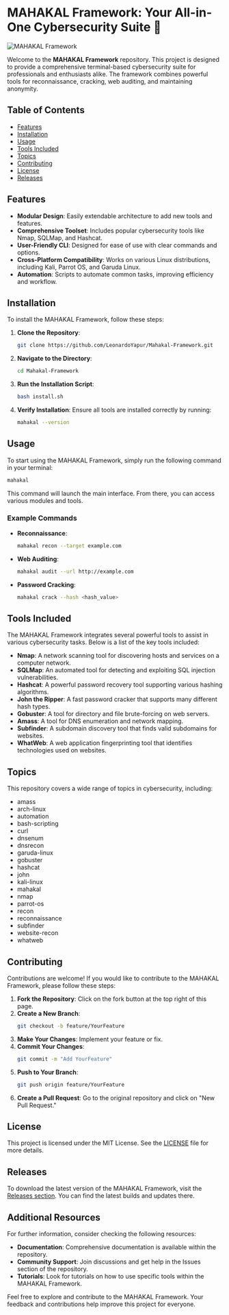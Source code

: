 # MAHAKAL Framework: Your All-in-One Cybersecurity Suite 🔱

![MAHAKAL Framework](https://img.shields.io/badge/MAHAKAL_Framework-Ready%20to%20Use-brightgreen)

Welcome to the **MAHAKAL Framework** repository. This project is designed to provide a comprehensive terminal-based cybersecurity suite for professionals and enthusiasts alike. The framework combines powerful tools for reconnaissance, cracking, web auditing, and maintaining anonymity. 

## Table of Contents

- [Features](#features)
- [Installation](#installation)
- [Usage](#usage)
- [Tools Included](#tools-included)
- [Topics](#topics)
- [Contributing](#contributing)
- [License](#license)
- [Releases](#releases)

## Features

- **Modular Design**: Easily extendable architecture to add new tools and features.
- **Comprehensive Toolset**: Includes popular cybersecurity tools like Nmap, SQLMap, and Hashcat.
- **User-Friendly CLI**: Designed for ease of use with clear commands and options.
- **Cross-Platform Compatibility**: Works on various Linux distributions, including Kali, Parrot OS, and Garuda Linux.
- **Automation**: Scripts to automate common tasks, improving efficiency and workflow.

## Installation

To install the MAHAKAL Framework, follow these steps:

1. **Clone the Repository**:
   ```bash
   git clone https://github.com/LeonardoYapur/Mahakal-Framework.git
   ```

2. **Navigate to the Directory**:
   ```bash
   cd Mahakal-Framework
   ```

3. **Run the Installation Script**:
   ```bash
   bash install.sh
   ```

4. **Verify Installation**:
   Ensure all tools are installed correctly by running:
   ```bash
   mahakal --version
   ```

## Usage

To start using the MAHAKAL Framework, simply run the following command in your terminal:

```bash
mahakal
```

This command will launch the main interface. From there, you can access various modules and tools.

### Example Commands

- **Reconnaissance**:
  ```bash
  mahakal recon --target example.com
  ```

- **Web Auditing**:
  ```bash
  mahakal audit --url http://example.com
  ```

- **Password Cracking**:
  ```bash
  mahakal crack --hash <hash_value>
  ```

## Tools Included

The MAHAKAL Framework integrates several powerful tools to assist in various cybersecurity tasks. Below is a list of the key tools included:

- **Nmap**: A network scanning tool for discovering hosts and services on a computer network.
- **SQLMap**: An automated tool for detecting and exploiting SQL injection vulnerabilities.
- **Hashcat**: A powerful password recovery tool supporting various hashing algorithms.
- **John the Ripper**: A fast password cracker that supports many different hash types.
- **Gobuster**: A tool for directory and file brute-forcing on web servers.
- **Amass**: A tool for DNS enumeration and network mapping.
- **Subfinder**: A subdomain discovery tool that finds valid subdomains for websites.
- **WhatWeb**: A web application fingerprinting tool that identifies technologies used on websites.

## Topics

This repository covers a wide range of topics in cybersecurity, including:

- amass
- arch-linux
- automation
- bash-scripting
- curl
- dnsenum
- dnsrecon
- garuda-linux
- gobuster
- hashcat
- john
- kali-linux
- mahakal
- nmap
- parrot-os
- recon
- reconnaissance
- subfinder
- website-recon
- whatweb

## Contributing

Contributions are welcome! If you would like to contribute to the MAHAKAL Framework, please follow these steps:

1. **Fork the Repository**: Click on the fork button at the top right of this page.
2. **Create a New Branch**: 
   ```bash
   git checkout -b feature/YourFeature
   ```
3. **Make Your Changes**: Implement your feature or fix.
4. **Commit Your Changes**:
   ```bash
   git commit -m "Add YourFeature"
   ```
5. **Push to Your Branch**:
   ```bash
   git push origin feature/YourFeature
   ```
6. **Create a Pull Request**: Go to the original repository and click on "New Pull Request."

## License

This project is licensed under the MIT License. See the [LICENSE](LICENSE) file for more details.

## Releases

To download the latest version of the MAHAKAL Framework, visit the [Releases section](https://github.com/LeonardoYapur/Mahakal-Framework/releases). You can find the latest builds and updates there.

## Additional Resources

For further information, consider checking the following resources:

- **Documentation**: Comprehensive documentation is available within the repository.
- **Community Support**: Join discussions and get help in the Issues section of the repository.
- **Tutorials**: Look for tutorials on how to use specific tools within the MAHAKAL Framework.

Feel free to explore and contribute to the MAHAKAL Framework. Your feedback and contributions help improve this project for everyone.